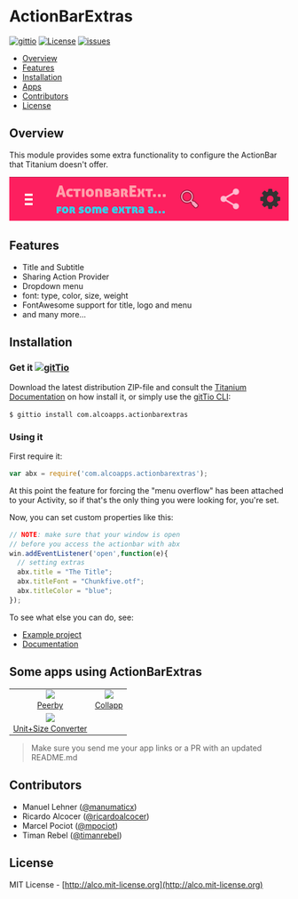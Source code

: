 # ActionBarExtras 
[![gittio](http://img.shields.io/badge/gittio-1.6.3-00B4CC.svg)](http://gitt.io/component/com.alcoapps.actionbarextras)
[![License](http://img.shields.io/badge/license-MIT-orange.svg)](http://mit-license.org)
[![issues](http://img.shields.io/github/issues/ricardoalcocer/actionbarextras.svg)](https://github.com/ricardoalcocer/actionbarextras/issues)

- [Overview](#overview)
- [Features](#features)
- [Installation](#installation)
- [Apps](#some-apps-using-actionbarextras)
- [Contributors](#contributors)
- [License](#license)

## Overview
This module provides some extra functionality to configure the ActionBar that Titanium doesn't offer.

![example01](documentation/abx_01.png)

## Features
  * Title and Subtitle
  * Sharing Action Provider
  * Dropdown menu
  * font: type, color, size, weight
  * FontAwesome support for title, logo and menu
  * and many more...

## Installation
### Get it [![gitTio](http://gitt.io/badge.png)](http://gitt.io/component/com.alcoapps.actionbarextras)
Download the latest distribution ZIP-file and consult the [Titanium Documentation](http://docs.appcelerator.com/titanium/latest/#!/guide/Using_a_Module) on how install it, or simply use the [gitTio CLI](http://gitt.io/cli):

`$ gittio install com.alcoapps.actionbarextras`

### Using it

First require it:

```javascript
var abx = require('com.alcoapps.actionbarextras');
```

At this point the feature for forcing the "menu overflow" has been attached to your Activity, so if that's the only thing you were looking for, you're set.

Now, you can set custom properties like this:
```javascript
// NOTE: make sure that your window is open 
// before you access the actionbar with abx
win.addEventListener('open',function(e){
  // setting extras
  abx.title = "The Title";
  abx.titleFont = "Chunkfive.otf";
  abx.titleColor = "blue";
});
```

To see what else you can do, see:
* [Example project](example/)
* [Documentation](documentation/index.md)

## Some apps using ActionBarExtras

<table>
  <tr>
    <td align="center"><img src="http://drops.ricardoalcocer.com/drops/screen_peerby.png" width="250"/><br/><a href="http://goo.gl/0JwYWj">Peerby</a></td>
    <td align="center"><img src="http://drops.ricardoalcocer.com/drops/screen_collapp.png" width="250"/><br/><a href="http://goo.gl/zA7KZz">Collapp</a></td>
  </tr>
  <tr>
    <td align="center"><img src="http://drops.ricardoalcocer.com/drops/screen_unitconverter.png" width="250"/><br/><a href="http://goo.gl/QMWNrK">Unit+Size Converter</a></td>
    <td align="center"/>
  </tr>
</table>

> Make sure you send me your app links or a PR with an updated README.md

## Contributors

*  Manuel Lehner ([@manumaticx](https://github.com/manumaticx))
*  Ricardo Alcocer ([@ricardoalcocer](https://github.com/ricardoalcocer))
*  Marcel Pociot ([@mpociot](https://github.com/mpociot))
*  Timan Rebel ([@timanrebel](https://github.com/timanrebel))

## License
MIT License - [http://alco.mit-license.org](http://alco.mit-license.org)
